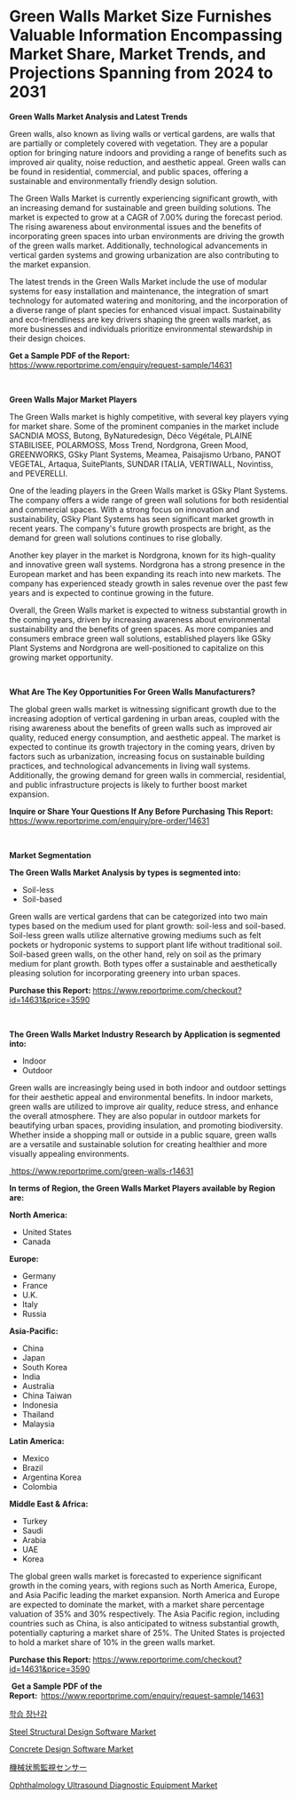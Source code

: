 <p><h1>Green Walls Market Size Furnishes Valuable Information Encompassing Market Share, Market Trends, and Projections Spanning from 2024 to 2031</h1></p><p><strong>Green Walls Market Analysis and Latest Trends</strong></p>
<p><p>Green walls, also known as living walls or vertical gardens, are walls that are partially or completely covered with vegetation. They are a popular option for bringing nature indoors and providing a range of benefits such as improved air quality, noise reduction, and aesthetic appeal. Green walls can be found in residential, commercial, and public spaces, offering a sustainable and environmentally friendly design solution.</p><p>The Green Walls Market is currently experiencing significant growth, with an increasing demand for sustainable and green building solutions. The market is expected to grow at a CAGR of 7.00% during the forecast period. The rising awareness about environmental issues and the benefits of incorporating green spaces into urban environments are driving the growth of the green walls market. Additionally, technological advancements in vertical garden systems and growing urbanization are also contributing to the market expansion.</p><p>The latest trends in the Green Walls Market include the use of modular systems for easy installation and maintenance, the integration of smart technology for automated watering and monitoring, and the incorporation of a diverse range of plant species for enhanced visual impact. Sustainability and eco-friendliness are key drivers shaping the green walls market, as more businesses and individuals prioritize environmental stewardship in their design choices.</p></p>
<p><strong>Get a Sample PDF of the Report:&nbsp;</strong> <a href="https://www.reportprime.com/enquiry/request-sample/14631">https://www.reportprime.com/enquiry/request-sample/14631</a></p>
<p>&nbsp;</p>
<p><strong>Green Walls Major Market Players</strong></p>
<p><p>The Green Walls market is highly competitive, with several key players vying for market share. Some of the prominent companies in the market include SACNDIA MOSS, Butong, ByNaturedesign, Déco Végétale, PLAINE STABILISEE, POLARMOSS, Moss Trend, Nordgrona, Green Mood, GREENWORKS, GSky Plant Systems, Meamea, Paisajismo Urbano, PANOT VEGETAL, Artaqua, SuitePlants, SUNDAR ITALIA, VERTIWALL, Novintiss, and PEVERELLI.</p><p>One of the leading players in the Green Walls market is GSky Plant Systems. The company offers a wide range of green wall solutions for both residential and commercial spaces. With a strong focus on innovation and sustainability, GSky Plant Systems has seen significant market growth in recent years. The company's future growth prospects are bright, as the demand for green wall solutions continues to rise globally.</p><p>Another key player in the market is Nordgrona, known for its high-quality and innovative green wall systems. Nordgrona has a strong presence in the European market and has been expanding its reach into new markets. The company has experienced steady growth in sales revenue over the past few years and is expected to continue growing in the future.</p><p>Overall, the Green Walls market is expected to witness substantial growth in the coming years, driven by increasing awareness about environmental sustainability and the benefits of green spaces. As more companies and consumers embrace green wall solutions, established players like GSky Plant Systems and Nordgrona are well-positioned to capitalize on this growing market opportunity.</p></p>
<p>&nbsp;</p>
<p><strong>What Are The Key Opportunities For Green Walls Manufacturers?</strong></p>
<p><p>The global green walls market is witnessing significant growth due to the increasing adoption of vertical gardening in urban areas, coupled with the rising awareness about the benefits of green walls such as improved air quality, reduced energy consumption, and aesthetic appeal. The market is expected to continue its growth trajectory in the coming years, driven by factors such as urbanization, increasing focus on sustainable building practices, and technological advancements in living wall systems. Additionally, the growing demand for green walls in commercial, residential, and public infrastructure projects is likely to further boost market expansion.</p></p>
<p><strong>Inquire or Share Your Questions If Any Before Purchasing This Report:</strong> <a href="https://www.reportprime.com/enquiry/pre-order/14631">https://www.reportprime.com/enquiry/pre-order/14631</a></p>
<p>&nbsp;</p>
<p><strong>Market Segmentation</strong></p>
<p><strong>The Green Walls Market Analysis by types is segmented into:</strong></p>
<p><ul><li>Soil-less</li><li>Soil-based​</li></ul></p>
<p><p>Green walls are vertical gardens that can be categorized into two main types based on the medium used for plant growth: soil-less and soil-based. Soil-less green walls utilize alternative growing mediums such as felt pockets or hydroponic systems to support plant life without traditional soil. Soil-based green walls, on the other hand, rely on soil as the primary medium for plant growth. Both types offer a sustainable and aesthetically pleasing solution for incorporating greenery into urban spaces.</p></p>
<p><strong>Purchase this Report:&nbsp;</strong><a href="https://www.reportprime.com/checkout?id=14631&price=3590">https://www.reportprime.com/checkout?id=14631&price=3590</a></p>
<p>&nbsp;</p>
<p><strong>The Green Walls Market Industry Research by Application is segmented into:</strong></p>
<p><ul><li>Indoor</li><li>Outdoor</li></ul></p>
<p><p>Green walls are increasingly being used in both indoor and outdoor settings for their aesthetic appeal and environmental benefits. In indoor markets, green walls are utilized to improve air quality, reduce stress, and enhance the overall atmosphere. They are also popular in outdoor markets for beautifying urban spaces, providing insulation, and promoting biodiversity. Whether inside a shopping mall or outside in a public square, green walls are a versatile and sustainable solution for creating healthier and more visually appealing environments.</p></p>
<p><a href="https://www.reportprime.com/green-walls-r14631">&nbsp;https://www.reportprime.com/green-walls-r14631</a></p>
<p><strong>In terms of Region, the Green Walls Market Players available by Region are:</strong></p>
<p>
    <p> <strong> North America: </strong>
        <ul>
            <li>United States</li>
            <li>Canada</li>
        </ul>
        </p> 
    <p> <strong> Europe: </strong>
        <ul>
            <li>Germany</li>
            <li>France</li>
            <li>U.K.</li>
            <li>Italy</li>
            <li>Russia</li>
        </ul>
        </p> 
    <p> <strong> Asia-Pacific: </strong>
        <ul>
            <li>China</li>
            <li>Japan</li>
            <li>South Korea</li>
            <li>India</li>
            <li>Australia</li>
            <li>China Taiwan</li>
            <li>Indonesia</li>
            <li>Thailand</li>
            <li>Malaysia</li>
        </ul>
        </p> 
    <p> <strong> Latin America: </strong>
        <ul>
            <li>Mexico</li>
            <li>Brazil</li>
            <li>Argentina Korea</li>
            <li>Colombia</li>
        </ul>
        </p> 
    <p> <strong> Middle East & Africa: </strong>
        <ul>
            <li>Turkey</li>
            <li>Saudi</li>
            <li>Arabia</li>
            <li>UAE</li>
            <li>Korea</li>
        </ul>
    </p>
    </p>
<p><p>The global green walls market is forecasted to experience significant growth in the coming years, with regions such as North America, Europe, and Asia Pacific leading the market expansion. North America and Europe are expected to dominate the market, with a market share percentage valuation of 35% and 30% respectively. The Asia Pacific region, including countries such as China, is also anticipated to witness substantial growth, potentially capturing a market share of 25%. The United States is projected to hold a market share of 10% in the green walls market.</p></p>
<p><strong>Purchase this Report: </strong><a href="https://www.reportprime.com/checkout?id=14631&price=3590">https://www.reportprime.com/checkout?id=14631&price=3590</a></p>
<p>&nbsp;<strong>Get a Sample PDF of the Report:&nbsp;&nbsp;</strong><a href="https://www.reportprime.com/enquiry/request-sample/14631">https://www.reportprime.com/enquiry/request-sample/14631</a></p>
<p><strong></strong></p>
<p><p><a href="https://medium.com/@bustersipes981/%ED%95%99%EC%8A%B5-%EC%9E%A5%EB%82%9C%EA%B0%90-%EC%8B%9C%EC%9E%A5-%EC%A7%80%EC%97%AD-%EB%B0%8F-%EA%B5%AD%EA%B0%80-%EC%88%98%EC%A4%80-%EB%B6%84%EC%84%9D-%EB%B0%8F-%EA%B2%BD%EC%9F%81-%ED%99%98%EA%B2%BD%EC%97%90-%EC%B4%88%EC%A0%90%EC%9D%84-%EB%A7%9E%EC%B6%98-%EA%B8%80%EB%A1%9C%EB%B2%8C-%EB%B0%8F-%EC%A7%80%EC%97%AD-%EB%B6%84%EC%84%9D-57efeffa6605">학습 장난감</a></p><p><a href="https://github.com/ayamsauke86/Market-Research-Report-List-1/blob/main/steel-structural-design-software-market.md">Steel Structural Design Software Market</a></p><p><a href="https://github.com/airdrophunter675/Market-Research-Report-List-1/blob/main/concrete-design-software-market.md">Concrete Design Software Market</a></p><p><a href="https://medium.com/@jackparker654/%E3%82%B0%E3%83%AD%E3%83%BC%E3%83%90%E3%83%AB%E6%A9%9F%E6%A2%B0%E7%8A%B6%E6%85%8B%E7%9B%A3%E8%A6%96%E3%82%BB%E3%83%B3%E3%82%B5%E3%83%BC%E7%94%A3%E6%A5%AD-%E7%A8%AE%E9%A1%9E-%E3%82%A2%E3%83%97%E3%83%AA%E3%82%B1%E3%83%BC%E3%82%B7%E3%83%A7%E3%83%B3-%E5%B8%82%E5%A0%B4%E3%83%97%E3%83%AC%E3%83%BC%E3%83%A4%E3%83%BC-%E5%9C%B0%E5%9F%9F%E5%88%A5%E6%88%90%E9%95%B7%E5%88%86%E6%9E%90-%E3%81%8A%E3%82%88%E3%81%B3%E5%B0%86%E6%9D%A5%E3%82%B7%E3%83%8A%E3%83%AA%E3%82%AA-2024%E5%B9%B4-2031%E5%B9%B4-9843f8018c20">機械状態監視センサー</a></p><p><a href="https://medium.com/@bernadette.hunter4468/ophthalmology-ultrasound-diagnostic-equipment-industry-analysis-report-its-market-size-growing-47c5a5038923">Ophthalmology Ultrasound Diagnostic Equipment Market</a></p></p>